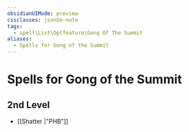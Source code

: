 ```yaml
---
obsidianUIMode: preview
cssclasses: json5e-note
tags:
  - spell\List\Optfeature\Gong Of The Summit
aliases:
  - Spells for Gong of the Summit
---
```

# Spells for Gong of the Summit

## 2nd Level

- [[Shatter \|"PHB"]]
